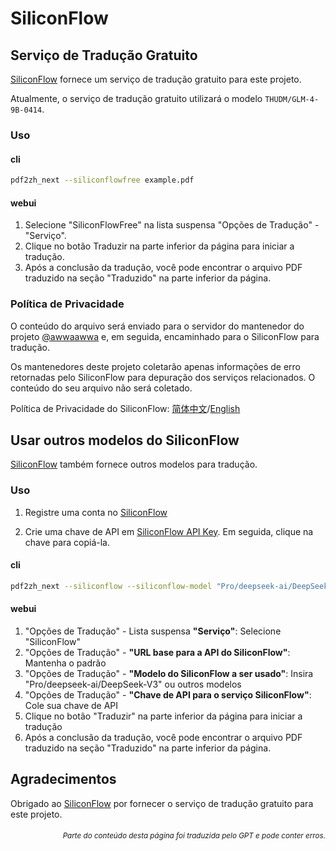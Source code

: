 # SiliconFlow

## Serviço de Tradução Gratuito

[SiliconFlow](https://siliconflow.cn) fornece um serviço de tradução gratuito para este projeto.

Atualmente, o serviço de tradução gratuito utilizará o modelo `THUDM/GLM-4-9B-0414`.

### Uso

#### cli

```bash
pdf2zh_next --siliconflowfree example.pdf 
```

#### webui

1. Selecione "SiliconFlowFree" na lista suspensa "Opções de Tradução" - "Serviço".
2. Clique no botão Traduzir na parte inferior da página para iniciar a tradução.
3. Após a conclusão da tradução, você pode encontrar o arquivo PDF traduzido na seção "Traduzido" na parte inferior da página.


### Política de Privacidade

O conteúdo do arquivo será enviado para o servidor do mantenedor do projeto [@awwaawwa](https://github.com/awwaawwa) e, em seguida, encaminhado para o SiliconFlow para tradução.

Os mantenedores deste projeto coletarão apenas informações de erro retornadas pelo SiliconFlow para depuração dos serviços relacionados. O conteúdo do seu arquivo não será coletado.

Política de Privacidade do SiliconFlow: [简体中文](https://docs.siliconflow.cn/cn/legals/privacy-policy)/[English](https://docs.siliconflow.cn/en/legals/privacy-policy)



## Usar outros modelos do SiliconFlow

[SiliconFlow](https://siliconflow.cn) também fornece outros modelos para tradução.

### Uso

1. Registre uma conta no [SiliconFlow](https://siliconflow.cn)

2. Crie uma chave de API em [SiliconFlow API Key](https://cloud.siliconflow.cn/me/account/ak). Em seguida, clique na chave para copiá-la.

#### cli

```bash
pdf2zh_next --siliconflow --siliconflow-model "Pro/deepseek-ai/DeepSeek-V3" --siliconflow-api-key <your-api-key> example.pdf
```

#### webui

1. "Opções de Tradução" - Lista suspensa **"Serviço"**: Selecione "SiliconFlow"  
2. "Opções de Tradução" - **"URL base para a API do SiliconFlow"**: Mantenha o padrão  
3. "Opções de Tradução" - **"Modelo do SiliconFlow a ser usado"**: Insira "Pro/deepseek-ai/DeepSeek-V3" ou outros modelos  
4. "Opções de Tradução" - **"Chave de API para o serviço SiliconFlow"**: Cole sua chave de API  
5. Clique no botão "Traduzir" na parte inferior da página para iniciar a tradução  
6. Após a conclusão da tradução, você pode encontrar o arquivo PDF traduzido na seção "Traduzido" na parte inferior da página.


## Agradecimentos

Obrigado ao [SiliconFlow](https://siliconflow.cn) por fornecer o serviço de tradução gratuito para este projeto.

<div align="right"> 
<h6><small>Parte do conteúdo desta página foi traduzida pelo GPT e pode conter erros.</small></h6>